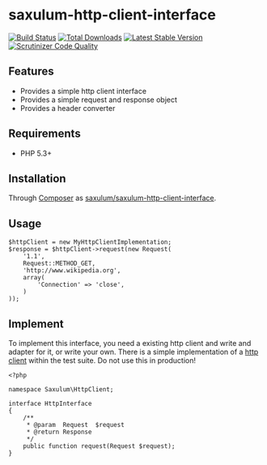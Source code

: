 # saxulum-http-client-interface

[![Build Status](https://api.travis-ci.org/saxulum/saxulum-http-client-interface.png?branch=master)](https://travis-ci.org/saxulum/saxulum-http-client-interface)
[![Total Downloads](https://poser.pugx.org/saxulum/saxulum-http-client-interface/downloads.png)](https://packagist.org/packages/saxulum/saxulum-http-client-interface)
[![Latest Stable Version](https://poser.pugx.org/saxulum/saxulum-http-client-interface/v/stable.png)](https://packagist.org/packages/saxulum/saxulum-http-client-interface)
[![Scrutinizer Code Quality](https://scrutinizer-ci.com/g/saxulum/saxulum-http-client-interface/badges/quality-score.png?b=master)](https://scrutinizer-ci.com/g/saxulum/saxulum-http-client-interface/?branch=master)

## Features

 * Provides a simple http client interface
 * Provides a simple request and response object
 * Provides a header converter

## Requirements

 * PHP 5.3+

## Installation

Through [Composer](http://getcomposer.org) as [saxulum/saxulum-http-client-interface][1].

## Usage

``` {.php}
$httpClient = new MyHttpClientImplementation;
$response = $httpClient->request(new Request(
    '1.1',
    Request::METHOD_GET,
    'http://www.wikipedia.org',
    array(
        'Connection' => 'close',
    )
));
```

## Implement

To implement this interface, you need a existing http client and write and adapter for it, or write your own.
There is a simple implementation of a [http client][2] within the test suite. Do not use this in production!

``` {.php}
<?php

namespace Saxulum\HttpClient;

interface HttpInterface
{
    /**
     * @param  Request  $request
     * @return Response
     */
    public function request(Request $request);
}
```


[1]: https://packagist.org/packages/saxulum/saxulum-http-client-interface
[2]: https://github.com/saxulum/saxulum-http-client-interface/blob/master/tests/Saxulum/Tests/HttpClient/HttpClient.php